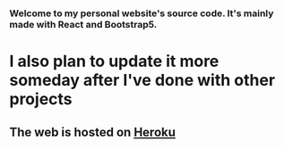 ### Welcome to my personal website's source code. It's mainly made with React and Bootstrap5.

# I also plan to update it more someday after I've done with other projects

## The web is hosted on [Heroku](https://personal-profile-e567d41ba980.herokuapp.com/)